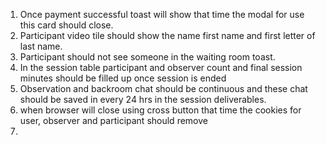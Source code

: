 1. Once payment successful toast will show that time the modal for use this card should close.
2. Participant video tile should show the name first name and first letter of last name.
3. Participant should not see someone in the waiting room toast.
4. In the session table participant and observer count and final session minutes should be filled up once session is ended
5. Observation and backroom chat should be continuous and these chat should be saved in every 24 hrs in the session deliverables.
6. when browser will close using cross button that time the cookies for user, observer and participant should remove
7. 
